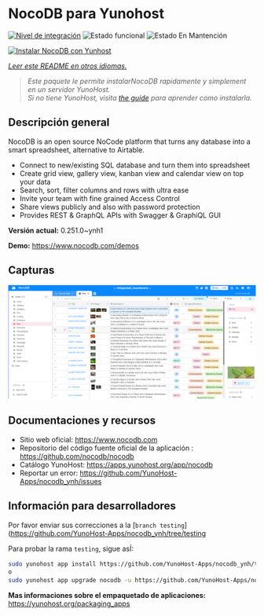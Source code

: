<!--
Este archivo README esta generado automaticamente<https://github.com/YunoHost/apps/tree/master/tools/readme_generator>
No se debe editar a mano.
-->

# NocoDB para Yunohost

[![Nivel de integración](https://dash.yunohost.org/integration/nocodb.svg)](https://ci-apps.yunohost.org/ci/apps/nocodb/) ![Estado funcional](https://ci-apps.yunohost.org/ci/badges/nocodb.status.svg) ![Estado En Mantención](https://ci-apps.yunohost.org/ci/badges/nocodb.maintain.svg)

[![Instalar NocoDB con Yunhost](https://install-app.yunohost.org/install-with-yunohost.svg)](https://install-app.yunohost.org/?app=nocodb)

*[Leer este README en otros idiomas.](./ALL_README.md)*

> *Este paquete le permite instalarNocoDB rapidamente y simplement en un servidor YunoHost.*  
> *Si no tiene YunoHost, visita [the guide](https://yunohost.org/install) para aprender como instalarla.*

## Descripción general

NocoDB is an open source NoCode platform that turns any database into a smart spreadsheet, alternative to Airtable.

* Connect to new/existing SQL database and turn them into spreadsheet
* Create grid view, gallery view, kanban view and calendar view on top your data
* Search, sort, filter columns and rows with ultra ease
* Invite your team with fine grained Access Control
* Share views publicly and also with password protection
* Provides REST & GraphQL APIs with Swagger & GraphiQL GUI


**Versión actual:** 0.251.0~ynh1

**Demo:** <https://www.nocodb.com/demos>

## Capturas

![Captura de NocoDB](./doc/screenshots/screenshot.png)

## Documentaciones y recursos

- Sitio web oficial: <https://www.nocodb.com>
- Repositorio del código fuente oficial de la aplicación : <https://github.com/nocodb/nocodb>
- Catálogo YunoHost: <https://apps.yunohost.org/app/nocodb>
- Reportar un error: <https://github.com/YunoHost-Apps/nocodb_ynh/issues>

## Información para desarrolladores

Por favor enviar sus correcciones a la [`branch testing`](https://github.com/YunoHost-Apps/nocodb_ynh/tree/testing

Para probar la rama `testing`, sigue asÍ:

```bash
sudo yunohost app install https://github.com/YunoHost-Apps/nocodb_ynh/tree/testing --debug
o
sudo yunohost app upgrade nocodb -u https://github.com/YunoHost-Apps/nocodb_ynh/tree/testing --debug
```

**Mas informaciones sobre el empaquetado de aplicaciones:** <https://yunohost.org/packaging_apps>
